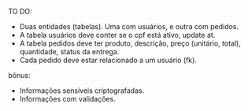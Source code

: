 TO DO:

- Duas entidades (tabelas). Uma com usuários, e outra com pedidos.
- A tabela usuários deve conter se o cpf está ativo, update at.
- A tabela pedidos deve ter produto, descrição, preço (unitário, total), quantidade, status da entrega.
- Cada pedido deve estar relacionado a um usuário (fk).

bônus:
- Informações sensíveis criptografadas.
- Informações com validações.